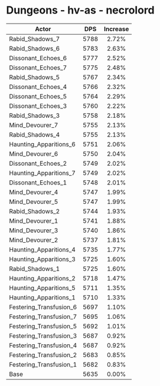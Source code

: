 # Dungeons - hv-as - necrolord
| Actor | DPS | Increase |
|---|:---:|:---:|
|Rabid_Shadows_7|5788|2.72%|
|Rabid_Shadows_6|5783|2.63%|
|Dissonant_Echoes_6|5777|2.52%|
|Dissonant_Echoes_7|5775|2.48%|
|Rabid_Shadows_5|5767|2.34%|
|Dissonant_Echoes_4|5766|2.32%|
|Dissonant_Echoes_5|5764|2.29%|
|Dissonant_Echoes_3|5760|2.22%|
|Rabid_Shadows_3|5758|2.18%|
|Mind_Devourer_7|5755|2.13%|
|Rabid_Shadows_4|5755|2.13%|
|Haunting_Apparitions_6|5751|2.06%|
|Mind_Devourer_6|5750|2.04%|
|Dissonant_Echoes_2|5749|2.02%|
|Haunting_Apparitions_7|5749|2.02%|
|Dissonant_Echoes_1|5748|2.01%|
|Mind_Devourer_4|5747|1.99%|
|Mind_Devourer_5|5747|1.99%|
|Rabid_Shadows_2|5744|1.93%|
|Mind_Devourer_1|5741|1.88%|
|Mind_Devourer_3|5740|1.86%|
|Mind_Devourer_2|5737|1.81%|
|Haunting_Apparitions_4|5735|1.77%|
|Haunting_Apparitions_3|5725|1.60%|
|Rabid_Shadows_1|5725|1.60%|
|Haunting_Apparitions_2|5718|1.47%|
|Haunting_Apparitions_5|5711|1.35%|
|Haunting_Apparitions_1|5710|1.33%|
|Festering_Transfusion_6|5697|1.10%|
|Festering_Transfusion_7|5695|1.06%|
|Festering_Transfusion_5|5692|1.01%|
|Festering_Transfusion_3|5687|0.92%|
|Festering_Transfusion_4|5687|0.92%|
|Festering_Transfusion_2|5683|0.85%|
|Festering_Transfusion_1|5682|0.83%|
|Base|5635|0.00%|
